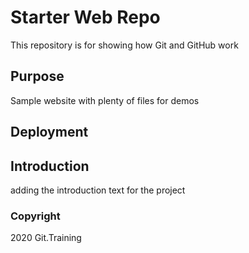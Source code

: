 # Starter Web Repo

This repository is for showing how Git and GitHub work

## Purpose

Sample website with plenty of files for demos

## Deployment
## Introduction 
adding the introduction text for the project

### Copyright

2020 Git.Training


